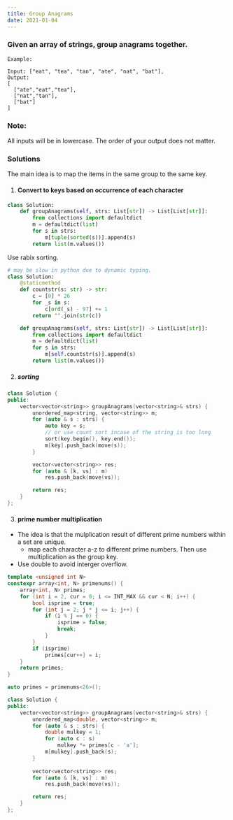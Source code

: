 ```yaml
---
title: Group Anagrams
date: 2021-01-04
---
```

### Given an array of strings, group anagrams together.

```
Example:

Input: ["eat", "tea", "tan", "ate", "nat", "bat"],
Output:
[
  ["ate","eat","tea"],
  ["nat","tan"],
  ["bat"]
]
```

### Note:

All inputs will be in lowercase.
The order of your output does not matter.

### Solutions

The main idea is to map the items in the same group to the same key.

1. #### Convert to keys based on occurrence of each character

```python
class Solution:
    def groupAnagrams(self, strs: List[str]) -> List[List[str]]:
        from collections import defaultdict
        m = defaultdict(list)
        for s in strs:
            m[tuple(sorted(s))].append(s)
        return list(m.values())
```

Use rabix sorting.

```python
# may be slow in python due to dynamic typing.
class Solution:
    @staticmethod
    def countstr(s: str) -> str:
        c = [0] * 26
        for _s in s:
            c[ord(_s) - 97] += 1
        return "".join(str(c))

    def groupAnagrams(self, strs: List[str]) -> List[List[str]]:
        from collections import defaultdict
        m = defaultdict(list)
        for s in strs:
            m[self.countstr(s)].append(s)
        return list(m.values())
```


2. ##### sorting

```cpp
class Solution {
public:
    vector<vector<string>> groupAnagrams(vector<string>& strs) {
        unordered_map<string, vector<string>> m;
        for (auto & s : strs) {
            auto key = s;
            // or use count sort incase of the string is too long
            sort(key.begin(), key.end());
            m[key].push_back(move(s));
        }

        vector<vector<string>> res;
        for (auto & [k, vs] : m)
            res.push_back(move(vs));

        return res;
    }
};
```

3. #### prime number multiplication

- The idea is that the mulplication result of different prime numbers within a set are unique.
    - map each character a-z to different prime numbers. Then use multiplication as the group key.
- Use double to avoid interger overflow.

```cpp
template <unsigned int N>
constexpr array<int, N> primenums() {
    array<int, N> primes;
    for (int i = 2, cur = 0; i <= INT_MAX && cur < N; i++) {
        bool isprime = true;
        for (int j = 2; j * j <= i; j++) {
            if (i % j == 0) {
                isprime = false;
                break;
            }
        }
        if (isprime)
            primes[cur++] = i;
    }
    return primes;
}

auto primes = primenums<26>();

class Solution {
public:
    vector<vector<string>> groupAnagrams(vector<string>& strs) {
        unordered_map<double, vector<string>> m;
        for (auto & s : strs) {
            double mulkey = 1;
            for (auto c : s)
                mulkey *= primes[c - 'a'];
            m[mulkey].push_back(s);
        }
        
        vector<vector<string>> res;
        for (auto & [k, vs] : m)
            res.push_back(move(vs));

        return res;
    }
};
```